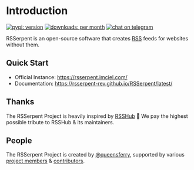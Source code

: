 # Introduction

[![pypi: version](https://img.shields.io/pypi/v/rsserpent-rev)](https://pypi.org/project/rsserpent-rev/)
[![downloads: per month](https://img.shields.io/pypi/dm/rsserpent-rev)](https://pypi.org/project/rsserpent-rev/)
[![chat on telegram](https://img.shields.io/badge/chat%20on-telegram-blue.svg)](https://t.me/rsserpent_rev)

RSSerpent is an open-source software that creates [RSS](https://en.wikipedia.org/wiki/RSS) feeds for websites without them.

## Quick Start

- Official Instance: <https://rsserpent.imciel.com/>
- Documentation: <https://rsserpent-rev.github.io/RSSerpent/latest/>

## Thanks
The RSSerpent Project is heavily inspired by [RSSHub](https://github.com/DIYgod/RSSHub) 🎉 We pay the highest possible tribute to RSSHub & its maintainers.

<!-- ## Sponsors

[![rss3](https://ipfs.rss3.page/ipfs/QmUG6H3Z7D5P511shn7sB4CPmpjH5uZWu4m5mWX7U3Gqbu){ width=200 }](https://linktr.ee/rss3) -->

## People

The RSSerpent Project is created by [@queensferry](https://github.com/queensferryme/), supported by various [project members](https://github.com/orgs/RSSerpent/people) & [contributors](https://github.com/RSSerpent-Rev/RSSerpent/graphs/contributors).
